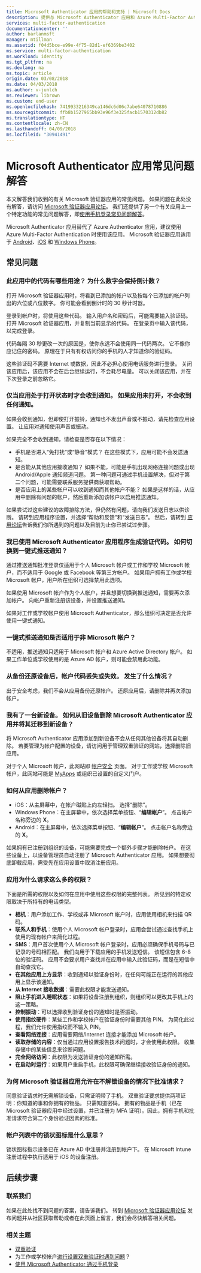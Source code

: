 ```yaml
---
title: Microsoft Authenticator 应用的帮助和支持 | Microsoft Docs
description: 提供与 Microsoft Authenticator 应用和 Azure Multi-Factor Authentication 相关的常见问题与解答列表。
services: multi-factor-authentication
documentationcenter: ''
author: barlanmsft
manager: mtillman
ms.assetid: f04d5bce-e99e-4f75-82d1-ef6369be3402
ms.service: multi-factor-authentication
ms.workload: identity
ms.tgt_pltfrm: na
ms.devlang: na
ms.topic: article
origin.date: 03/08/2018
ms.date: 04/03/2018
ms.author: v-junlch
ms.reviewer: librown
ms.custom: end-user
ms.openlocfilehash: 7419933216349ca146dc6d06c7abe64078710886
ms.sourcegitcommit: ffb8b1527965bb93e96f3e325facb1570312db82
ms.translationtype: HT
ms.contentlocale: zh-CN
ms.lasthandoff: 04/09/2018
ms.locfileid: "30941491"
---
```

# <a name="microsoft-authenticator-app-faq"></a>Microsoft Authenticator 应用常见问题解答

本文解答我们收到的有关 Microsoft 验证器应用的常见问题。 如果问题在此处没有解答，请访问 [Microsoft 验证器应用论坛](https://social.technet.microsoft.com/Forums/en-US/home?forum=MicrosoftAuthenticatorApp)。 我们还提供了另一个有关应用上一个特定功能的常见问题解答，即[使用手机登录常见问题解答](microsoft-authenticator-app-phone-signin-faq.md)。

Microsoft Authenticator 应用替代了 Azure Authenticator 应用，建议使用 Azure Multi-Factor Authentication 时使用该应用。 Microsoft 验证器应用适用于 [Android](https://go.microsoft.com/fwlink/?linkid=866594)、[iOS](https://go.microsoft.com/fwlink/?linkid=866594) 和 [Windows Phone](http://go.microsoft.com/fwlink/?Linkid=825071)。

## <a name="frequently-asked-questions"></a>常见问题

### <a name="what-are-the-codes-in-the-app-for-why-does-the-number-keep-counting-down"></a>此应用中的代码有哪些用途？ 为什么数字会保持倒计数？

打开 Microsoft 验证器应用时，将看到已添加的帐户以及按每个已添加的帐户列出的六位或八位数字。 你可能会看到倒计时的 30 秒计时器。

登录到帐户时，将使用这些代码。 输入用户名和密码后，可能需要输入验证码。 打开 Microsoft 验证器应用，并复制当前显示的代码。 在登录页中输入该代码，以完成登录。

代码每隔 30 秒更改一次的原因是，使你永远不会使用同一代码两次。 它不像你应记住的密码。 原理在于只有有权访问你的手机的人才知道你的验证码。

这些验证码不需要 Internet 或数据，因此不必担心使用电话服务进行登录。 关闭该应用后，该应用不会在后台继续运行，不会耗尽电量。 可以关闭该应用，并在下次登录之前忽略它。  

### <a name="i-only-get-notifications-when-i-have-the-app-open-if-the-app-isnt-open-i-dont-get-any-notifications"></a>仅当应用处于打开状态时才会收到通知。 如果应用未打开，不会收到任何通知。

如果会收到通知，但即使打开振铃，通知也不发出声音或不振动，请先检查应用设置。 让应用对通知使用声音或振动。

如果完全不会收到通知，请检查是否存在以下情况：

- 手机是否进入“免打扰”或“静音”模式？ 在这些模式下，应用可能不会发送通知。
- 是否能从其他应用接收通知？ 如果不能，可能是手机出现网络连接问题或出现 Android/Apple 通知频道问题。 第一种问题可通过手机设置解决，但对于第二个问题，可能需要联系服务提供商获取帮助。
- 是否应用上的某些帐户可以收到通知而其他帐户不能？ 如果是这样的话，从应用中删除有问题的帐户，然后重新添加该帐户以启用推送通知。

如果尝试过这些建议的故障排除方法，但仍然有问题，请向我们发送日志以供诊断。 请转到应用程序设置，并选择“帮助和反馈”和“发送日志”。 然后，请转到 [ 应用论坛](https://social.technet.microsoft.com/Forums/en-US/home?forum=MicrosoftAuthenticatorApp)告诉我们你所遇到的问题以及目前为止你已尝试过步骤。

### <a name="im-already-using-the-microsoft-authenticator-application-for-verification-codes-how-do-i-switch-to-one-click-push-notifications"></a>我已使用 Microsoft Authenticator 应用程序生成验证代码。 如何切换到一键式推送通知？
通过推送通知批准登录仅适用于个人 Microsoft 帐户或工作和学校 Microsoft 帐户，而不适用于 Google 或 Facebook 等第三方帐户。 如果用户拥有工作或学校 Microsoft 帐户，用户所在组织可选择禁用此选项。

如果使用 Microsoft 帐户作为个人帐户，并且想要切换到推送通知，需要再次添加帐户。 向帐户重新注册该设备，并设置推送通知。  

如果对工作或学校帐户使用 Microsoft Authenticator，那么组织可决定是否允许使用一键式通知。

### <a name="do-one-click-push-notifications-work-for-non-microsoft-accounts"></a>一键式推送通知是否适用于非 Microsoft 帐户？
不适用，推送通知只适用于 Microsoft 帐户和 Azure Active Directory 帐户。 如果工作单位或学校使用的是 Azure AD 帐户，则可能会禁用此功能。  

### <a name="i-restored-my-device-from-a-backup-and-my-account-codes-are-missing-or-not-working-what-happened"></a>从备份还原设备后，帐户代码丢失或失效。 发生了什么情况？
出于安全考虑，我们不会从应用备份还原帐户。  还原应用后，请删除并再次添加帐户。

### <a name="i-got-a-new-device-how-do-i-remove-the-microsoft-authenticator-app-from-my-old-device-and-move-to-the-new-one"></a>我有了一台新设备。 如何从旧设备删除 Microsoft Authenticator 应用并将其迁移到新设备？
将 Microsoft Authenticator 应用添加到新设备不会从任何其他设备将其自动删除。 若要管理为帐户配置的设备，请访问用于管理双重验证的网站，选择删除旧应用。

对于个人 Microsoft 帐户，此网站即 [帐户安全](https://account.microsoft.com/security) 页面。 对于工作或学校 Microsoft 帐户，此网站可能是 [MyApps](https://login.partner.microsoftonline.cn) 或组织已设置的自定义门户。

### <a name="how-do-i-remove-an-account-from-the-app"></a>如何从应用删除帐户？
- iOS：从主屏幕中，在帐户磁贴上向左轻扫。 选择“删除”。
- Windows Phone：在主屏幕中，依次选择菜单按钮、“**编辑帐户**”。 点击帐户名称旁边的 **X**。
- Android：在主屏幕中，依次选择菜单按钮、“**编辑帐户**”。 点击帐户名称旁边的 **X**。

如果拥有已注册到组织的设备，可能需要完成一个额外步骤才能删除帐户。 在这些设备上，以设备管理员自动注册了 Microsoft Authenticator 应用。 如果想要彻底卸载应用，需受先在应用设置中取消注册应用。

### <a name="why-does-the-app-request-so-many-permissions"></a>应用为什么请求这么多的权限？
下面是所需的权限以及如何在应用中使用这些权限的完整列表。 所见到的特定权限取决于所持有的电话类型。

- **相机**：用户添加工作、学校或非 Microsoft 帐户时，应用使用相机来扫描 QR 码。
- **联系人和手机**：使用个人 Microsoft 帐户登录时，应用会尝试通过查找手机上使用的现有帐户来简化过程。
- **SMS**：用户首次使用个人 Microsoft 帐户登录时，应用必须确保手机号码与已记录的号码相匹配。 我们向用于下载应用的手机发送短信。 该短信包含 6-8 位的验证码。 应用不会要求用户查找并在应用中输入此验证码，而是在短信中自动查找它。
- **在其他应用上方显示**：收到通知以验证身份时，在任何可能正在运行的其他应用上显示该通知。
- **从 Internet 接收数据**：需要此权限才能发送通知。
- **阻止手机进入睡眠状态**：如果将设备注册到组织，则组织可以更改其手机上的这一策略。
- **控制振动**：可以选择收到验证身份的通知时是否振动。
- **使用指纹硬件**：某些工作和学校帐户在验证身份时需要其他 PIN。 为简化此过程，我们允许使用指纹而不输入 PIN。
- **查看网络连接**：应用需要网络/Internet 连接才能添加 Microsoft 帐户。
- **读取存储的内容**：仅当通过应用设置报告技术问题时，才会使用此权限。 收集存储中的某些信息来诊断问题。
- **完全网络访问**：此权限为发送验证身份的通知所需。
- **在启动时运行**：如果用户重启手机，此权限可确保继续接收验证身份的通知。

### <a name="why-does-the-microsoft-authenticator-app-allow-you-to-approve-a-request-without-unlocking-the-device"></a>为何 Microsoft 验证器应用允许在不解锁设备的情况下批准请求？

同意验证请求时无需解锁设备，只需证明带了手机。 双重验证要求提供两项证明：你知道的事和你拥有的物品。 只需知道密码。 拥有的物品是手机（已在 Microsoft 验证器应用中经过设置，并已注册为 MFA 证明）。因此，拥有手机和批准请求符合第二个身份验证因素的标准。

### <a name="what-does-the-lock-icon-in-the-account-list-mean"></a>帐户列表中的锁状图标是什么意思？

锁状图标指示设备已在 Azure AD 中注册并注册到帐户下。 在 Microsoft Intune 注册过程中执行适用于 iOS 的设备注册。

## <a name="next-steps"></a>后续步骤

### <a name="contact-us"></a>联系我们
如果在此处找不到问题的答案，请告诉我们。 转到 [Microsoft 验证器应用论坛](https://social.technet.microsoft.com/Forums/en-US/home?forum=MicrosoftAuthenticatorApp) 发布问题并从社区获取帮助或者在此页面上留言，我们会尽快解答相关问题。


### <a name="related-topics"></a>相关主题
- [双重验证](https://support.microsoft.com/help/12408/microsoft-account-about-two-step-verification) 
- 为工作或学校帐户[进行设置双重验证时遇到问题](multi-factor-authentication-end-user-troubleshoot.md)？
- [使用 Microsoft Authenticator 通过手机登录](microsoft-authenticator-app-phone-signin-faq.md)

<!-- Update_Description: update metedata properties -->
